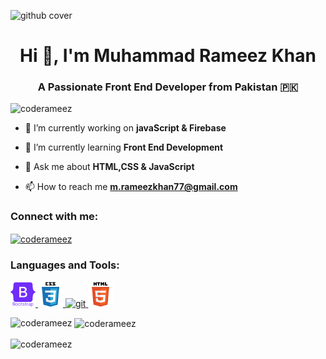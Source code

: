 ![github cover](https://github.com/user-attachments/assets/be4a26b8-22ca-4540-bc11-16e3ec613a13)
<h1 align="center">Hi 👋, I'm Muhammad Rameez Khan</h1>
<h3 align="center">A Passionate Front End Developer from Pakistan &#127477&#127472</h3

<p align="left"> <img src="https://komarev.com/ghpvc/?username=coderameez&label=Profile%20views&color=0e75b6&style=flat" alt="coderameez" /> </p>

- 🔭 I’m currently working on **javaScript & Firebase**

- 🌱 I’m currently learning **Front End Development**

- 💬 Ask me about **HTML,CSS & JavaScript**

- 📫 How to reach me **m.rameezkhan77@gmail.com**

<h3 align="left">Connect with me:</h3>
<p align="left">
<a href="https://linkedin.com/in/coderameez" target="blank"><img align="center" src="https://raw.githubusercontent.com/rahuldkjain/github-profile-readme-generator/master/src/images/icons/Social/linked-in-alt.svg" alt="coderameez" height="30" width="40" /></a>
</p>

<h3 align="left">Languages and Tools:</h3>
<p align="left"> <a href="https://getbootstrap.com" target="_blank" rel="noreferrer"> <img src="https://raw.githubusercontent.com/devicons/devicon/master/icons/bootstrap/bootstrap-plain-wordmark.svg" alt="bootstrap" width="40" height="40"/> </a> <a href="https://www.w3schools.com/css/" target="_blank" rel="noreferrer"> <img src="https://raw.githubusercontent.com/devicons/devicon/master/icons/css3/css3-original-wordmark.svg" alt="css3" width="40" height="40"/> </a> <a href="https://git-scm.com/" target="_blank" rel="noreferrer"> <img src="https://www.vectorlogo.zone/logos/git-scm/git-scm-icon.svg" alt="git" width="40" height="40"/> </a> <a href="https://www.w3.org/html/" target="_blank" rel="noreferrer"> <img src="https://raw.githubusercontent.com/devicons/devicon/master/icons/html5/html5-original-wordmark.svg" alt="html5" width="40" height="40"/> </a> </p>

<p><img align="left" src="https://github-readme-stats.vercel.app/api/top-langs?username=coderameez&show_icons=true&locale=en&layout=compact" alt="coderameez" /></p>

<p>&nbsp;<img align="center" src="https://github-readme-stats.vercel.app/api?username=coderameez&show_icons=true&locale=en" alt="coderameez" /></p>

<p><img align="center" src="https://github-readme-streak-stats.herokuapp.com/?user=coderameez&" alt="coderameez" /></p>

